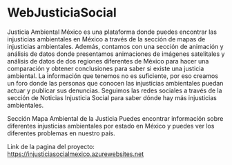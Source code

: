 # WebJusticiaSocial
Justicia Ambiental México es una plataforma donde puedes encontrar las injusticias ambientales en México a través de la sección de mapas de injusticias ambientales. Además, contamos con una sección de animación y análisis de datos donde presentamos animaciones de imágenes satelitales y análisis de datos de dos regiones diferentes de México para hacer una comparación y obtener conclusiones para saber si existe una justicia ambiental. La información que tenemos no es suficiente, por eso creamos un foro donde las personas que conocen las injusticias ambientales puedan actuar y publicar sus denuncias. Seguimos las redes sociales a través de la sección de Noticias Injusticia Social para saber dónde hay más injusticias ambientales.

Sección Mapa Ambiental de la Justicia
Puedes encontrar información sobre diferentes injusticias ambientales por estado en México y puedes ver los diferentes problemas en nuestro país.

Link de la pagina del proyecto: https://injusticiasocialmexico.azurewebsites.net
